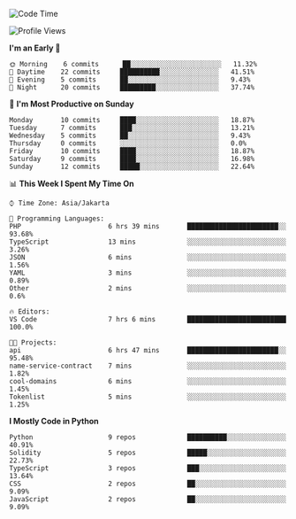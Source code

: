 <!--START_SECTION:waka-->
![Code Time](http://img.shields.io/badge/Code%20Time-1%2C200%20hrs%2032%20mins-blue)

![Profile Views](http://img.shields.io/badge/Profile%20Views-0-blue)

**I'm an Early 🐤** 

```text
🌞 Morning    6 commits      ██░░░░░░░░░░░░░░░░░░░░░░░   11.32% 
🌆 Daytime    22 commits     ██████████░░░░░░░░░░░░░░░   41.51% 
🌃 Evening    5 commits      ██░░░░░░░░░░░░░░░░░░░░░░░   9.43% 
🌙 Night      20 commits     █████████░░░░░░░░░░░░░░░░   37.74%

```
📅 **I'm Most Productive on Sunday** 

```text
Monday       10 commits     ████░░░░░░░░░░░░░░░░░░░░░   18.87% 
Tuesday      7 commits      ███░░░░░░░░░░░░░░░░░░░░░░   13.21% 
Wednesday    5 commits      ██░░░░░░░░░░░░░░░░░░░░░░░   9.43% 
Thursday     0 commits      ░░░░░░░░░░░░░░░░░░░░░░░░░   0.0% 
Friday       10 commits     ████░░░░░░░░░░░░░░░░░░░░░   18.87% 
Saturday     9 commits      ████░░░░░░░░░░░░░░░░░░░░░   16.98% 
Sunday       12 commits     █████░░░░░░░░░░░░░░░░░░░░   22.64%

```


📊 **This Week I Spent My Time On** 

```text
⌚︎ Time Zone: Asia/Jakarta

💬 Programming Languages: 
PHP                      6 hrs 39 mins       ███████████████████████░░   93.68% 
TypeScript               13 mins             ░░░░░░░░░░░░░░░░░░░░░░░░░   3.26% 
JSON                     6 mins              ░░░░░░░░░░░░░░░░░░░░░░░░░   1.56% 
YAML                     3 mins              ░░░░░░░░░░░░░░░░░░░░░░░░░   0.89% 
Other                    2 mins              ░░░░░░░░░░░░░░░░░░░░░░░░░   0.6%

🔥 Editors: 
VS Code                  7 hrs 6 mins        █████████████████████████   100.0%

🐱‍💻 Projects: 
api                      6 hrs 47 mins       ███████████████████████░░   95.48% 
name-service-contract    7 mins              ░░░░░░░░░░░░░░░░░░░░░░░░░   1.82% 
cool-domains             6 mins              ░░░░░░░░░░░░░░░░░░░░░░░░░   1.45% 
Tokenlist                5 mins              ░░░░░░░░░░░░░░░░░░░░░░░░░   1.25%

```

**I Mostly Code in Python** 

```text
Python                   9 repos             ██████████░░░░░░░░░░░░░░░   40.91% 
Solidity                 5 repos             █████░░░░░░░░░░░░░░░░░░░░   22.73% 
TypeScript               3 repos             ███░░░░░░░░░░░░░░░░░░░░░░   13.64% 
CSS                      2 repos             ██░░░░░░░░░░░░░░░░░░░░░░░   9.09% 
JavaScript               2 repos             ██░░░░░░░░░░░░░░░░░░░░░░░   9.09%

```



<!--END_SECTION:waka-->
